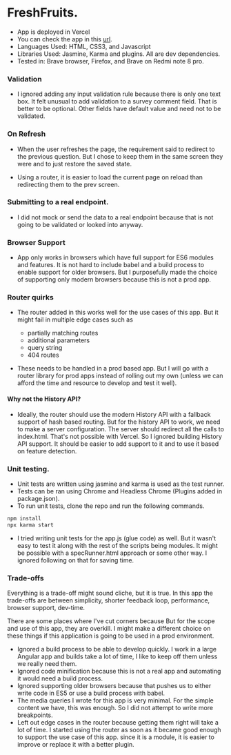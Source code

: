 # FreshFruits.

- App is deployed in Vercel
- You can check the app in this [url](https://survey-app-ecru.vercel.app/).
- Languages Used: HTML, CSS3, and Javascript
- Libraries Used: Jasmine, Karma and plugins. All are dev dependencies.
- Tested in: Brave browser, Firefox, and Brave on Redmi note 8 pro.

### Validation
- I ignored adding any input validation rule because there is only one text box. It felt unusual to add validation to a survey comment field. That is better to be optional. Other fields have default value and need not to be validated.

### On Refresh
- When the user refreshes the page, the requirement said to redirect to the previous question. But I chose to keep them in the same screen they were and to just restore the saved state.

- Using a router, it is easier to load the current page on reload than redirecting them to the prev screen.

### Submitting to a real endpoint.
- I did not mock or send the data to a real endpoint because that is not going to be validated or looked into anyway.

### Browser Support
- App only works in browsers which have full support for ES6 modules and features. It is not hard to include babel and a build process to enable support for older browsers. But I purposefully made the choice of supporting only modern browsers because this is not a prod app.

### Router quirks
- The router added in this works well for the use cases of this app. But it might fail in multiple edge cases such as
    - partially matching routes
    - additional parameters
    - query string
    - 404 routes
    
- These needs to be handled in a prod based app. But I will go with a router library for prod apps instead of rolling out my own (unless we can afford the time and resource to develop and test it well).
#### Why not the History API?
- Ideally, the router should use the modern History API with a fallback support of hash based routing. But for the history API to work, we need to make a server configuration. The server should redirect all the calls to index.html. That's not possible with Vercel. So I ignored building History API support. It should be easier to add support to it and to use it based on feature detection.

### Unit testing.
- Unit tests are written using jasmine and karma is used as the test runner.
- Tests can be ran using Chrome and Headless Chrome (Plugins added in package.json).
- To run unit tests, clone the repo and run the following commands.
```bash
npm install
npx karma start
```
- I tried writing unit tests for the app.js (glue code) as well. But it wasn't easy to test it along with the rest of the scripts being modules. It might be possible with a specRunner.html approach or some other way. I ignored following on that for saving time.

### Trade-offs

Everything is a trade-off might sound cliche, but it is true. In this app the trade-offs are between simplicity, shorter feedback loop, performance, browser support, dev-time.

There are some places where I've cut corners because But for the scope and use of this app, they are overkill. I might make a different choice on these things if this application is going to be used in a prod environment.

- Ignored a build process to be able to develop quickly. I work in a large Angular app and builds take a lot of time, I like to keep off them unless we really need them.
- Ignored code minification because this is not a real app and automating it would need a build process.
- Ignored supporting older browsers because that pushes us to either write code in ES5 or use a build process with babel.
- The media queries I wrote for this app is very minimal. For the simple content we have, this was enough. So I did not attempt to write more breakpoints.
- Left out edge cases in the router because getting them right will take a lot of time. I started using the router as soon as it became good enough to support the use case of this app. since it is a module, it is easier to improve or replace it with a better plugin.
